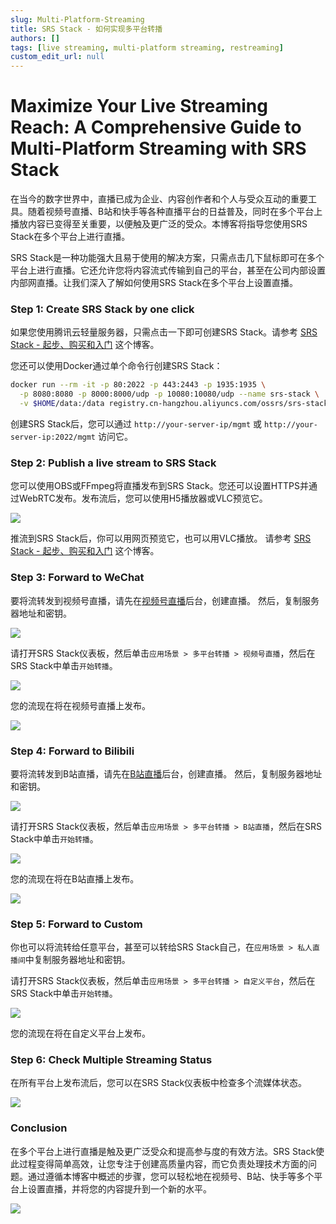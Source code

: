 ```yaml
---
slug: Multi-Platform-Streaming
title: SRS Stack - 如何实现多平台转播
authors: []
tags: [live streaming, multi-platform streaming, restreaming]
custom_edit_url: null
---
```


# Maximize Your Live Streaming Reach: A Comprehensive Guide to Multi-Platform Streaming with SRS Stack

在当今的数字世界中，直播已成为企业、内容创作者和个人与受众互动的重要工具。随着视频号直播、B站和快手等各种直播平台的日益普及，同时在多个平台上播放内容已变得至关重要，以便触及更广泛的受众。本博客将指导您使用SRS Stack在多个平台上进行直播。

<!--truncate-->

SRS Stack是一种功能强大且易于使用的解决方案，只需点击几下鼠标即可在多个平台上进行直播。它还允许您将内容流式传输到自己的平台，甚至在公司内部设置内部网直播。让我们深入了解如何使用SRS Stack在多个平台上设置直播。

### Step 1: Create SRS Stack by one click

如果您使用腾讯云轻量服务器，只需点击一下即可创建SRS Stack。请参考 [SRS Stack - 起步、购买和入门](./2022-04-09-SRS-Stack-Tutorial.md) 这个博客。

您还可以使用Docker通过单个命令行创建SRS Stack：

```bash
docker run --rm -it -p 80:2022 -p 443:2443 -p 1935:1935 \
  -p 8080:8080 -p 8000:8000/udp -p 10080:10080/udp --name srs-stack \
  -v $HOME/data:/data registry.cn-hangzhou.aliyuncs.com/ossrs/srs-stack:5
```

创建SRS Stack后，您可以通过 `http://your-server-ip/mgmt` 或 `http://your-server-ip:2022/mgmt` 访问它。

### Step 2: Publish a live stream to SRS Stack

您可以使用OBS或FFmpeg将直播发布到SRS Stack。您还可以设置HTTPS并通过WebRTC发布。发布流后，您可以使用H5播放器或VLC预览它。

![](/img/blog-2023-09-09-13.png)

推流到SRS Stack后，你可以用网页预览它，也可以用VLC播放。
请参考 [SRS Stack - 起步、购买和入门](./2022-04-09-SRS-Stack-Tutorial.md) 这个博客。

### Step 3: Forward to WeChat

要将流转发到视频号直播，请先在[视频号直播](https://channels.weixin.qq.com/platform/live/liveBuild)后台，创建直播。
然后，复制服务器地址和密钥。

![](/img/blog-2023-09-09-14.png)

请打开SRS Stack仪表板，然后单击`应用场景 > 多平台转播 > 视频号直播`，然后在SRS Stack中单击`开始转播`。

![](/img/blog-2023-09-09-15.png)

您的流现在将在视频号直播上发布。

![](/img/blog-2023-09-09-16.png)

### Step 4: Forward to Bilibili

要将流转发到B站直播，请先在[B站直播](https://link.bilibili.com/p/center/index#/my-room/start-live)后台，创建直播。
然后，复制服务器地址和密钥。

![](/img/blog-2023-09-09-17.png)

请打开SRS Stack仪表板，然后单击`应用场景 > 多平台转播 > B站直播`，然后在SRS Stack中单击`开始转播`。

![](/img/blog-2023-09-09-18.png)

您的流现在将在B站直播上发布。

![](/img/blog-2023-09-09-19.png)

### Step 5: Forward to Custom

你也可以将流转给任意平台，甚至可以转给SRS Stack自己，在`应用场景 > 私人直播间`中复制服务器地址和密钥。

请打开SRS Stack仪表板，然后单击`应用场景 > 多平台转播 > 自定义平台`，然后在SRS Stack中单击`开始转播`。

![](/img/blog-2023-09-09-20.png)

您的流现在将在自定义平台上发布。

### Step 6: Check Multiple Streaming Status

在所有平台上发布流后，您可以在SRS Stack仪表板中检查多个流媒体状态。

![](/img/blog-2023-09-09-21.png)

### Conclusion

在多个平台上进行直播是触及更广泛受众和提高参与度的有效方法。SRS Stack使此过程变得简单高效，让您专注于创建高质量内容，而它负责处理技术方面的问题。通过遵循本博客中概述的步骤，您可以轻松地在视频号、B站、快手等多个平台上设置直播，并将您的内容提升到一个新的水平。

![](https://ossrs.net/gif/v1/sls.gif?site=ossrs.io&path=/lts/blog-zh/2023-09-09-Multi-Platform-Streaming)
